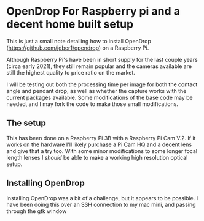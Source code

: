 # OpenDrop For Raspberry pi and a decent home built setup

This is just a small note detailing how to install OpenDrop (https://github.com/jdber1/opendrop) on a Raspberry Pi.

Although Raspberry Pi's have been in short supply for the last couple years (circa early 2021), they still remain popular and the cameras available are still the highest quality to price ratio on the market.

I will be testing out both the processing time per image for both the contact angle and pendant drop, as well as whether the capture works with the current packages available. Some modifications of the base code may be needed, and I may fork the code to make those small modifications.

## The setup
This has been done on a Raspberry Pi 3B with a Raspberry Pi Cam V.2. If it works on the hardware I'll likely purchase a Pi Cam HQ and a decent lens and give that a try too. With some minor modifications to some longer focal length lenses I *should* be able to make a working high resolution optical setup.

## Installing OpenDrop
Installing OpenDrop was a bit of a challenge, but it appears to be possible. I have been doing this over an SSH connection to my mac mini, and passing through the gtk window

